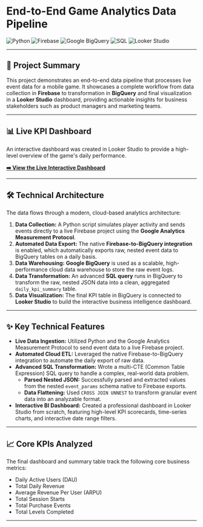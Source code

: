 # End-to-End Game Analytics Data Pipeline

![Python](https://img.shields.io/badge/Python-3776AB?style=for-the-badge&logo=python&logoColor=white)
![Firebase](https://img.shields.io/badge/Firebase-FFCA28?style=for-the-badge&logo=firebase&logoColor=black)
![Google BigQuery](https://img.shields.io/badge/Google_BigQuery-4285F4?style=for-the-badge&logo=google-bigquery&logoColor=white)
![SQL](https://img.shields.io/badge/SQL-025E8C?style=for-the-badge&logo=sql&logoColor=white)
![Looker Studio](https://img.shields.io/badge/Looker_Studio-4285F4?style=for-the-badge&logo=google-data-studio&logoColor=white)

---

## 🚀 Project Summary

This project demonstrates an end-to-end data pipeline that processes live event data for a mobile game. It showcases a complete workflow from data collection in **Firebase** to transformation in **BigQuery** and final visualization in a **Looker Studio** dashboard, providing actionable insights for business stakeholders such as product managers and marketing teams.

---

## 📊 Live KPI Dashboard

An interactive dashboard was created in Looker Studio to provide a high-level overview of the game's daily performance.

**[➡️ View the Live Interactive Dashboard](https://lookerstudio.google.com/reporting/ae73a8d5-1339-4f59-ae5c-20e12e18e71a)**

---

## 🛠️ Technical Architecture

The data flows through a modern, cloud-based analytics architecture:

1.  **Data Collection:** A Python script simulates player activity and sends events directly to a live Firebase project using the **Google Analytics Measurement Protocol**.
2.  **Automated Data Export:** The native **Firebase-to-BigQuery integration** is enabled, which automatically exports raw, nested event data to BigQuery tables on a daily basis.
3.  **Data Warehousing:** **Google BigQuery** is used as a scalable, high-performance cloud data warehouse to store the raw event logs.
4.  **Data Transformation:** An advanced **SQL query** runs in BigQuery to transform the raw, nested JSON data into a clean, aggregated `daily_kpi_summary` table.
5.  **Data Visualization:** The final KPI table in BigQuery is connected to **Looker Studio** to build the interactive business intelligence dashboard.

---

## ✨ Key Technical Features

* **Live Data Ingestion:** Utilized Python and the Google Analytics Measurement Protocol to send event data to a live Firebase project.
* **Automated Cloud ETL:** Leveraged the native Firebase-to-BigQuery integration to automate the daily export of raw data.
* **Advanced SQL Transformation:** Wrote a multi-CTE (Common Table Expression) SQL query to handle a complex, real-world data problem.
    * **Parsed Nested JSON:** Successfully parsed and extracted values from the nested `event_params` schema native to Firebase exports.
    * **Data Flattening:** Used `CROSS JOIN UNNEST` to transform granular event data into an analyzable format.
* **Interactive BI Dashboard:** Created a professional dashboard in Looker Studio from scratch, featuring high-level KPI scorecards, time-series charts, and interactive date range filters.

---

## 📈 Core KPIs Analyzed

The final dashboard and summary table track the following core business metrics:
* Daily Active Users (DAU)
* Total Daily Revenue
* Average Revenue Per User (ARPU)
* Total Session Starts
* Total Purchase Events
* Total Levels Completed

---
